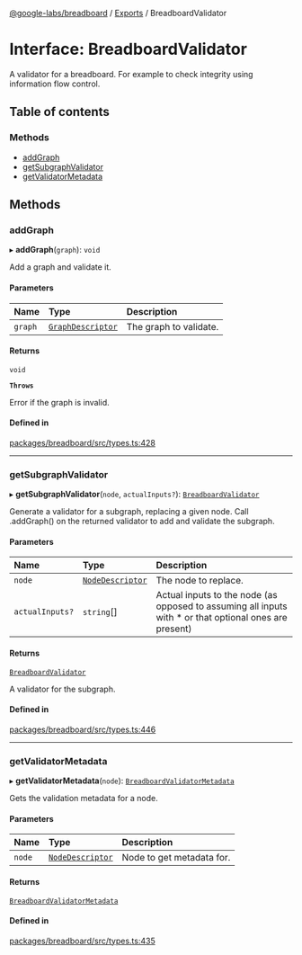 [@google-labs/breadboard](../README.md) / [Exports](../modules.md) / BreadboardValidator

# Interface: BreadboardValidator

A validator for a breadboard.
For example to check integrity using information flow control.

## Table of contents

### Methods

- [addGraph](BreadboardValidator.md#addgraph)
- [getSubgraphValidator](BreadboardValidator.md#getsubgraphvalidator)
- [getValidatorMetadata](BreadboardValidator.md#getvalidatormetadata)

## Methods

### addGraph

▸ **addGraph**(`graph`): `void`

Add a graph and validate it.

#### Parameters

| Name | Type | Description |
| :------ | :------ | :------ |
| `graph` | [`GraphDescriptor`](../modules.md#graphdescriptor) | The graph to validate. |

#### Returns

`void`

**`Throws`**

Error if the graph is invalid.

#### Defined in

[packages/breadboard/src/types.ts:428](https://github.com/breadboard-ai/breadboard/blob/5005f139/packages/breadboard/src/types.ts#L428)

___

### getSubgraphValidator

▸ **getSubgraphValidator**(`node`, `actualInputs?`): [`BreadboardValidator`](BreadboardValidator.md)

Generate a validator for a subgraph, replacing a given node. Call
.addGraph() on the returned validator to add and validate the subgraph.

#### Parameters

| Name | Type | Description |
| :------ | :------ | :------ |
| `node` | [`NodeDescriptor`](../modules.md#nodedescriptor) | The node to replace. |
| `actualInputs?` | `string`[] | Actual inputs to the node (as opposed to assuming all inputs with * or that optional ones are present) |

#### Returns

[`BreadboardValidator`](BreadboardValidator.md)

A validator for the subgraph.

#### Defined in

[packages/breadboard/src/types.ts:446](https://github.com/breadboard-ai/breadboard/blob/5005f139/packages/breadboard/src/types.ts#L446)

___

### getValidatorMetadata

▸ **getValidatorMetadata**(`node`): [`BreadboardValidatorMetadata`](BreadboardValidatorMetadata.md)

Gets the validation metadata for a node.

#### Parameters

| Name | Type | Description |
| :------ | :------ | :------ |
| `node` | [`NodeDescriptor`](../modules.md#nodedescriptor) | Node to get metadata for. |

#### Returns

[`BreadboardValidatorMetadata`](BreadboardValidatorMetadata.md)

#### Defined in

[packages/breadboard/src/types.ts:435](https://github.com/breadboard-ai/breadboard/blob/5005f139/packages/breadboard/src/types.ts#L435)
